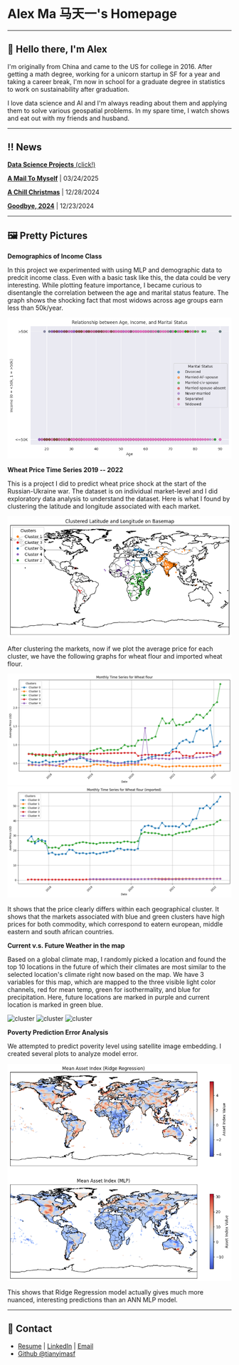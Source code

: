 # Alex Ma 马天一's Homepage

---

## 👋 Hello there, I'm Alex

I'm originally from China and came to the US for college in 2016. After getting a math degree, working for a unicorn startup in SF for a year and taking a career break, I'm now in school for a graduate degree in statistics to work on sustainability after graduation. 

I love data science and AI and I'm always reading about them and applying them to solve various geospatial problems. In my spare time, I watch shows and eat out with my friends and husband. 

---

## ‼️ News 

[**Data Science Projects** (click!)](ai-for-good-projects.md)

[**A Mail To Myself**](notebooks/me.md) \| 03/24/2025

[**A Chill Christmas**](notebooks/a_chill_christmas.md) \| 12/28/2024

[**Goodbye, 2024**](notebooks/end_of_year_reflection.md) \| 12/23/2024

---

## 🖼️ Pretty Pictures

**Demographics of Income Class** 

In this project we experimented with using MLP and demographic data to predcit income class. Even with a basic task like this, the data could be very interesting. While plotting feature importance, I became curious to disentangle the correlation between the age and marital status feature. The graph shows the shocking fact that most widows across age groups earn less than 50k/year.

![cluster](/Images/7.png)

**Wheat Price Time Series 2019 -- 2022**  

This is a project I did to predict wheat price shock at the start of the Russian-Ukraine war. The dataset is on individual market-level and I did exploratory data analysis to understand the dataset. Here is what I found by clustering the latitude and longitude associated with each market. 

![cluster](/Images/1.png)

After clustering the markets, now if we plot the average price for each cluster, we have the following graphs for wheat flour and imported wheat flour. 

![cluster](/Images/2.png)
![cluster](/Images/3.png)

It shows that the price clearly differs within each geographical cluster. It shows that the markets associated with blue and green clusters have high prices for both commodity, which correspond to eatern european, middle eastern and south african countries. 

**Current v.s. Future Weather in the map** 

Based on a global climate map, I randomly picked a location and found the top 10 locations in the future of which their climates are most similar to the selected location's climate right now based on the map. We have 3 variables for this map, which are mapped to the three visible light color channels, red for mean temp, green for isothermality, and blue for precipitation. Here, future locations are marked in purple and current location is marked in green blue.

![cluster](/Images/9.png)
![cluster](/Images/10.png)
![cluster](/Images/14.png)

**Poverty Prediction Error Analysis**  

We attempted to predict poverity level using satellite image embedding. I created several plots to analyze model error. 

![cluster](/Images/4.png)

This shows that Ridge Regression model actually gives much more nuanced, interesting predictions than an ANN MLP model. 

---

## 🤙 Contact

* [Resume](https://drive.google.com/file/d/10dPkTfurZfe_VVWXdkHDjiBRYgWwUX4a/view?usp=sharing) \| [LinkedIn](https://www.linkedin.com/in/alex-tianyi-ma/) \| <a href='mailto: tianyi437@gmail.com'> Email </a>
* [Github @tianyimasf](https://github.com/tianyimasf)



